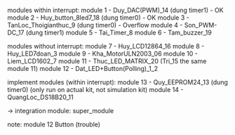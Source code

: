 modules within interrupt:
module 1 - Duy_DAC(PWM)_14 (dung timer1)       - OK
module 2 - Huy_button_8led7_18 (dung timer0)   - OK
module 3 - TanLoc_Thoigianthuc_9 (dung timer0) - Overflow
module 4 - Son_PWM-DC_17 (dung timer1) 
module 5 - Tai_Timer_8
module 6 - Tam_buzzer_19

modules without interrupt:
module 7 - Huy_LCD12864_16
module 8 - Huy_LED7doan_3
module 9 - Kha_MotorULN2003_06
module 10 - Liem_LCD1602_7
module 11 - Thuc_LED_MATRIX_20  (Tri_15 the same module 11)
module 12 - Dat_LED+Button(Polling)_1_2
	
implement modules (within interrupt):
module 13 - Quy_EEPROM24_13 (dung timer0) (only run on actual kit, not simulation kit)
module 14 - QuangLoc_DS18B20_11

-> integration module: super_module

note: module 12 Button (trouble)
